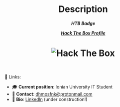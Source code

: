 <h1 align="center">Description</h1>

<h5 align="center">HTB Badge
  <br>
  
   [Hack The Box Profile](https://app.hackthebox.com/profile/78776)
  
</h5>
<h1 align="center"><img src="http://www.hackthebox.eu/badge/image/78776" alt="Hack The Box"></h1>
<br>
  
:link: Links:
- :mortar_board: <b>Current position</b>: Ionian University IT Student <br>
- 📧 <b>Contact</b>: dhmosfnk@protonmail.com 
- :bookmark_tabs: <b>Bio</b>: [Linkedln](https://www.linkedin.com/in/%CE%B4%CE%B7%CE%BC%CE%BF%CF%83%CE%B8%CE%AD%CE%BD%CE%B7%CF%82-%CF%84%CE%B6%CE%AC%CE%BC%CE%B1-b16a39224/) (under construction!)

  



<!--
**dhmosfunk/dhmosfunk** is a ✨ _special_ ✨ repository because its `README.md` (this file) appears on your GitHub profile.

Here are some ideas to get you started:

- 🔭 I’m currently working on ...
- 🌱 I’m currently learning ...
- 👯 I’m looking to collaborate on ...
- 🤔 I’m looking for help with ...
- 💬 Ask me about ...
- 📫 How to reach me: ...
- 😄 Pronouns: ...
- ⚡ Fun fact: ...
-->
